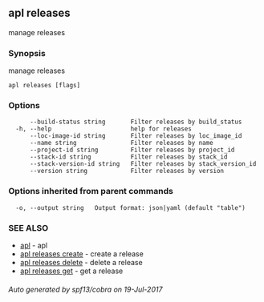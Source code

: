 ## apl releases

manage releases

### Synopsis


manage releases

```
apl releases [flags]
```

### Options

```
      --build-status string       Filter releases by build_status
  -h, --help                      help for releases
      --loc-image-id string       Filter releases by loc_image_id
      --name string               Filter releases by name
      --project-id string         Filter releases by project_id
      --stack-id string           Filter releases by stack_id
      --stack-version-id string   Filter releases by stack_version_id
      --version string            Filter releases by version
```

### Options inherited from parent commands

```
  -o, --output string   Output format: json|yaml (default "table")
```

### SEE ALSO
* [apl](apl.md)	 - apl
* [apl releases create](apl_releases_create.md)	 - create a release
* [apl releases delete](apl_releases_delete.md)	 - delete a release
* [apl releases get](apl_releases_get.md)	 - get a release

###### Auto generated by spf13/cobra on 19-Jul-2017
